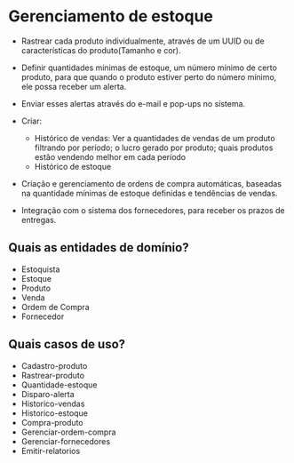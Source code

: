 # Gerenciamento de estoque

- Rastrear cada produto individualmente, através de um UUID ou de características do produto(Tamanho e cor).

- Definir quantidades mínimas de estoque, um número mínimo de certo produto, para que quando o produto estiver perto do número mínimo, ele possa receber um alerta.

- Enviar esses alertas através do e-mail e pop-ups no sistema.

- Criar:

  - Histórico de vendas: Ver a quantidades de vendas de um produto filtrando por período; o lucro gerado por produto; quais produtos estão vendendo melhor em cada período
  - Histórico de estoque

- Criação e gerenciamento de ordens de compra automáticas, baseadas na quantidade mínimas de estoque definidas e tendências de vendas.

- Integração com o sistema dos fornecedores, para receber os prazos de entregas.

## Quais as entidades de domínio?

- Estoquista
- Estoque
- Produto
- Venda
- Ordem de Compra
- Fornecedor

## Quais casos de uso?

- Cadastro-produto
- Rastrear-produto
- Quantidade-estoque
- Disparo-alerta
- Historico-vendas
- Historico-estoque
- Compra-produto
- Gerenciar-ordem-compra
- Gerenciar-fornecedores
- Emitir-relatorios
